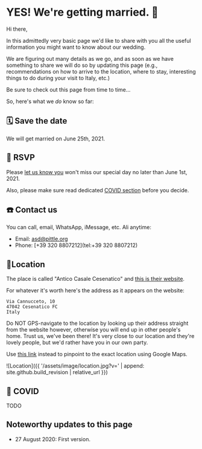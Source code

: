 # YES! We're getting married. 🎉

Hi there,

In this admittedly very basic page we'd like to share with you all the useful information you might want to know about our wedding.

We are figuring out many details as we go, and as soon as we have something to share we will do so by updating this page (e.g., recommendations on how to arrive to the location, where to stay, interesting things to do during your visit to Italy, etc.)

Be sure to check out this page from time to time…

So, here's what we _do_ know so far:


## 🗓️ Save the date

We will get married on June 25th, 2021.


## 📮 RSVP

Please [let us know you](#-contact-us) won't miss our special day no later than June 1st, 2021.

Also, please make sure read dedicated [COVID section](#-covid) before you decide.


## ☎️ Contact us

You can call, email, WhatsApp, iMessage, etc. Ali anytime:

* Email: [asd@pittle.org](mailto:asd@pittle.org)
* Phone: [+39 320 8807212](tel:+39 320 8807212)


## 📍Location

The place is called "Antico Casale Cesenatico" and [this is their website](http://anticocasalecesenatico.com).

For whatever it's worth here's the address as it appears on the website:

```
Via Cannucceto, 10
47042 Cesenatico FC
Italy
```

Do NOT GPS-navigate to the location by looking up their address straight from the website however, otherwise you will end up in other people's home. Trust us, we've been there! It's very close to our location and they're lovely people, but we'd rather have you in our own party.

Use [this link](https://goo.gl/maps/HDcbyhjBNG72bNDD9) instead to pinpoint to the exact location using Google Maps.

![Location]({{ '/assets/image/location.jpg?v=' | append: site.github.build_revision | relative_url }})


## 🦠 COVID

TODO


## Noteworthy updates to this page

- 27 August 2020: First version.
